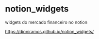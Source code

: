 # notion_widgets
widgets do mercado financeiro no notion


https://dioniramos.github.io/notion_widgets/
